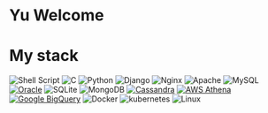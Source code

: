 # Yu Welcome
# My stack
![Shell Script](https://img.shields.io/badge/shell_script-%23121011.svg?style=flat&logo=gnu-bash&logoColor=white) ![C](https://img.shields.io/badge/c-%2300599C.svg?style=flat&logo=c&logoColor=white) ![Python](https://img.shields.io/badge/python-3670A0?style=flat&logo=python&logoColor=ffdd54)  ![Django](https://img.shields.io/badge/django-%23092E20.svg?style=flat&logo=django&logoColor=white) ![Nginx](https://img.shields.io/badge/nginx-%23009639.svg?style=flat&logo=nginx&logoColor=white) ![Apache](https://img.shields.io/badge/apache-%23D42029.svg?style=flat&logo=apache&logoColor=white) ![MySQL](https://img.shields.io/badge/mysql-%2300000f.svg?style=flat&logo=mysql&logoColor=white) [![Oracle](https://img.shields.io/badge/SQL-Oracle-F80000?logo=oracle)](http://oracle.com/) ![SQLite](https://img.shields.io/badge/sqlite-%2307405e.svg?style=flat&logo=sqlite&logoColor=white) ![MongoDB](https://img.shields.io/badge/MongoDB-%234ea94b.svg?style=flat&logo=mongodb&logoColor=white) [![Cassandra](https://img.shields.io/badge/CQL-Cassandra-1287B1?logo=apache%20cassandra&logoColor=white)](https://cassandra.apache.org/) [![AWS Athena](https://img.shields.io/badge/SQL-AWS%20Athena-232F3E?logo=amazon%20aws)](https://aws.amazon.com/athena/) [![Google BigQuery](https://img.shields.io/badge/SQL-Google%20BigQuery-4285F4?logo=google%20cloud&logoColor=white)](https://cloud.google.com/bigquery) ![Docker](https://img.shields.io/badge/docker-%230db7ed.svg?style=flat&logo=docker&logoColor=white) ![kubernetes](https://img.shields.io/badge/kubernetes-326CE5?&style=plastic&logo=kubernetes&logoColor=white) ![Linux](https://img.shields.io/badge/OS-Linux-blue?logo=linux)
